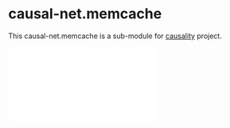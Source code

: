 # causal-net.memcache 

This causal-net.memcache is a sub-module for [causality](https://red-gold.github.io/causality-docs/) project.

![description](./DESCRIPTION.md)